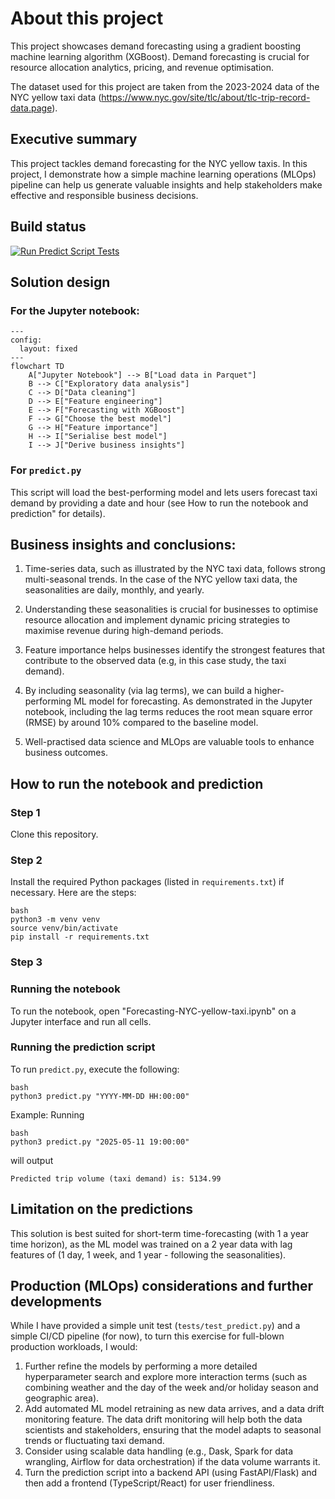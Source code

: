 # About this project
This project showcases demand forecasting using a gradient boosting machine learning algorithm (XGBoost). Demand forecasting is crucial for resource allocation analytics, pricing, and revenue optimisation.

The dataset used for this project are taken from the 2023-2024 data of the NYC yellow taxi data (https://www.nyc.gov/site/tlc/about/tlc-trip-record-data.page).

## Executive summary
This project tackles demand forecasting for the NYC yellow taxis. In this project, I demonstrate how a simple machine learning operations (MLOps) pipeline can help us generate valuable insights and help stakeholders make effective and responsible business decisions. 

## Build status
[![Run Predict Script Tests](https://github.com/EMarc2023/Forecasting_with_GBM/actions/workflows/ci_cd.yml/badge.svg)](https://github.com/EMarc2023/Forecasting_with_GBM/actions/workflows/ci_cd.yml)

## Solution design
### For the Jupyter notebook:
```mermaid
---
config:
  layout: fixed
---
flowchart TD
    A["Jupyter Notebook"] --> B["Load data in Parquet"]
    B --> C["Exploratory data analysis"]
    C --> D["Data cleaning"]
    D --> E["Feature engineering"]
    E --> F["Forecasting with XGBoost"]
    F --> G["Choose the best model"]
    G --> H["Feature importance"]
    H --> I["Serialise best model"]
    I --> J["Derive business insights"]
```

### For `predict.py`
This script will load the best-performing model and lets users forecast taxi demand by providing a date and hour (see How to run the notebook and prediction" for details).

## Business insights and conclusions:
1. Time-series data, such as illustrated by the NYC taxi data, follows strong multi-seasonal trends. In the case of the NYC yellow taxi data, the seasonalities are daily, monthly, and yearly.

2. Understanding these seasonalities is crucial for businesses to optimise resource allocation and implement dynamic pricing strategies to maximise revenue during high-demand periods.

3. Feature importance helps businesses identify the strongest features that contribute to the observed data (e.g, in this case study, the taxi demand).

4. By including seasonality (via lag terms), we can build a higher-performing ML model for forecasting. As demonstrated in the Jupyter notebook, including the lag terms reduces the root mean square error (RMSE) by around 10% compared to the baseline model.

5. Well-practised data science and MLOps are valuable tools to enhance business outcomes.

## How to run the notebook and prediction

### Step 1
Clone this repository.

### Step 2
Install the required Python packages (listed in `requirements.txt`) if necessary. Here are the steps:
```
bash
python3 -m venv venv
source venv/bin/activate
pip install -r requirements.txt
```

### Step 3
### Running the notebook
To run the notebook, open "Forecasting-NYC-yellow-taxi.ipynb" on a Jupyter interface and run all cells.

### Running the prediction script
To run `predict.py`, execute the following:
```
bash
python3 predict.py "YYYY-MM-DD HH:00:00"
```

Example:
Running
```
bash
python3 predict.py "2025-05-11 19:00:00"
```
will output
```
Predicted trip volume (taxi demand) is: 5134.99
```

## Limitation on the predictions
This solution is best suited for short-term time-forecasting (with 1 a year time horizon), as the ML model was trained on a 2 year data with lag features of (1 day, 1 week, and 1 year - following the seasonalities).

## Production (MLOps) considerations and further developments
While I have provided a simple unit test (`tests/test_predict.py`) and a simple CI/CD pipeline (for now), to turn this exercise for full-blown production workloads, I would:
1. Further refine the models by performing a more detailed hyperparameter search and explore more interaction terms (such as combining weather and the day of the week and/or holiday season and geographic area).
2. Add automated ML model retraining as new data arrives, and a data drift monitoring feature. The data drift monitoring will help both the data scientists and stakeholders, ensuring that the model adapts to seasonal trends or fluctuating taxi demand.
3. Consider using scalable data handling (e.g., Dask, Spark for data wrangling, Airflow for data orchestration) if the data volume warrants it.
4. Turn the prediction script into a backend API (using FastAPI/Flask) and then add a frontend (TypeScript/React) for user friendliness.
